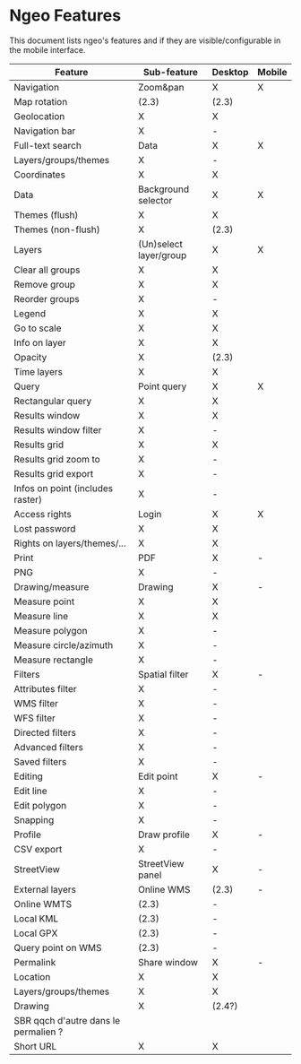 # Ngeo Features

This document lists ngeo's features and if they are visible/configurable in the mobile interface.

Feature | Sub-feature | Desktop | Mobile
------- | ----------- | ------- | ------
Navigation | Zoom&pan | X | X
 | Map rotation | (2.3) | (2.3) 
 | Geolocation | X | X 
 | Navigation bar | X | -
Full-text search | Data | X | X
 | Layers/groups/themes | X | -
 | Coordinates | X | X
Data | Background selector | X | X
 | Themes (flush) | X | X
 | Themes (non-flush) | X | (2.3)
Layers | (Un)select layer/group | X | X
 | Clear all groups | X | X
 | Remove group | X | X
 | Reorder groups | X | - 
 | Legend | X | X
 | Go to scale | X | X
 | Info on layer | X | X
 | Opacity | X | (2.3)
 | Time layers | X | X 
Query | Point query | X | X
 | Rectangular query | X | X
 | Results window | X | X
 | Results window filter | X | -
 | Results grid | X | X 
 | Results grid zoom to | X | -
 | Results grid export | X | -
 | Infos on point (includes raster) | X | -
Access rights | Login | X | X 
 | Lost password | X | X 
 | Rights on layers/themes/... | X | X
Print | PDF | X | -
 | PNG | X | - 
Drawing/measure | Drawing | X | -
 | Measure point | X | X
 | Measure line | X | X
 | Measure polygon | X | -
 | Measure circle/azimuth | X | -
 | Measure rectangle | X | -
Filters | Spatial filter | X | -
 | Attributes filter | X | -
 | WMS filter | X | - 
 | WFS filter | X | -
 | Directed filters | X | -
 | Advanced filters | X | -
 | Saved filters | X | -
Editing | Edit point | X | -
 | Edit line | X | -
 | Edit polygon | X | -
 | Snapping | X | -
Profile | Draw profile | X | -
 | CSV export | X | - 
StreetView | StreetView panel | X | -
External layers | Online WMS | (2.3) | -
 | Online WMTS | (2.3) | -
 | Local KML | (2.3) | -
 | Local GPX | (2.3) | -
 | Query point on WMS | (2.3) | -
Permalink | Share window | X | - 
 | Location | X | X
 | Layers/groups/themes | X | X
 | Drawing | X | (2.4?)
 | SBR qqch d'autre dans le permalien ?
 | Short URL | X | X 
